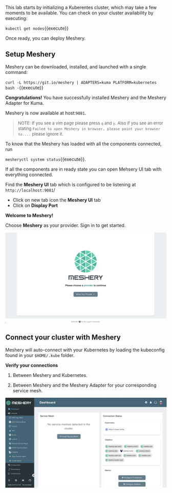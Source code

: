 This lab starts by initializing a Kuberentes cluster, which may take a few moments to be available. You can check on your cluster availability by executing:

`kubectl get nodes`{{execute}}

Once ready, you can deploy Meshery.

## Setup Meshery

Meshery can be downloaded, installed, and launched with a single command:

`curl -L https://git.io/meshery | ADAPTERS=kuma PLATFORM=kubernetes bash -`{{execute}}

**Congratulations!** You have successfully installed Meshery and the Meshery Adapter for Kuma.

Meshery is now available at host:`9081`.

><font size=2>NOTE: If you see a vim page please press `q` and `y`. Also if you see an error stating `Failed to open Meshery in browser, please point your browser to....` please ignore it. </font>

To know that the Meshery has loaded with all the components connected, run 

`mesheryctl system status`{{execute}}.

 If all the components are in ready state you can open Mehsery UI tab with everything connected.

Find the **Meshery UI** tab which is configured to be listening at `http://localhost:9081`/

- Click on new tab icon the **Meshery UI** tab
- Click on **Display Port** 

**Welcome to Meshery!**

Choose **Meshery** as your provider. Sign in to get started.

![Meshery landing page](./assets/starting-page.png)

## Connect your cluster with Meshery

Meshery will auto-connect with your Kubernetes by loading the kubeconfig found in your `$HOME/.kube` folder.

**Verify your connections**


1. Between Meshery and Kubernetes.

2. Between Meshery and the Meshery Adapter for your corresponding service mesh.

![Meshery connected with adapter](./assets/kuma-connected.png)
